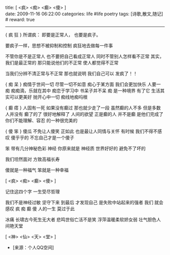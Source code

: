 title:  [ <疯> <痴> <癫> <傻> ]   
date: 2009-11-16 06:22:00
categories: life #life poetry
tags: [诗歌,散文,随记]  # <!--more-->
reward: true

---


{ 疯 狂 }
所谓疯：
即要是正常人，
也要是疯子。

<!--more-->

要疯子一样，思想不被抑制和控制
疯狂地去做每一件事

不管你是不是正常人
也不要把自己看成正常人
同时不管别人怎样看不正常
其实，我们是最正常的
那只能说他们的不正常
使人都觉得不正常

当我们分辨不清正常与不正常
那也就说明
我们自己可以
发疯了！！





{ 痴 呆 }
痴情于世间一切
尽管一切不如意
痴心于某方面
我们会更加快乐
人要一痴
痴痴滴，乐就在其中
痴恋于学习中
书呆子并不呆
痴
是一种境界
有了它
生活其实可以更美好
抛开心中一切
痴线地痴吗根



{ 癫 瘩 }
人固有一死
如果没有癫过
那也就少走了一段
虽然癫的人不多
但是多数人并没有
癫了的了
很好地解释了
人间的欲望
正是癫的人
并不是癫
是他们完成了
你们不能理解、容忍
的一种很完美的



{ 傻 笨 }
傻瓜
不免让人傻笑
正如此
也是最让人同情与关怀
有时候
我们不得不感叹
傻乎乎的
不忘自己才是一个傻子

笨
带有几分神秘色彩
神经
你原来就是
神经质
世界好好的
避免不了坏的

我们坦然面对
方致高福长寿

傻就是一种福气
笨就是一种幸福


[ <疯> <痴> <癫> <傻> ] 

记住这四个字
一生受尽哲理

我们不是神经过敏
坚守下来
到最后
才发现自己
是失败中站起来的强者
我们
就会感叹
疯 痴 癫 傻
人的一生
莫过于此



冰痛
长啸古今死生无大者
悲鸣世俗亡活不是笑
浮萍温暖柔软娇女弱
壮气胆色人间艳天堂

[ <神> <仙> <天> <堂> ]


- [来源：个人QQ空间]
